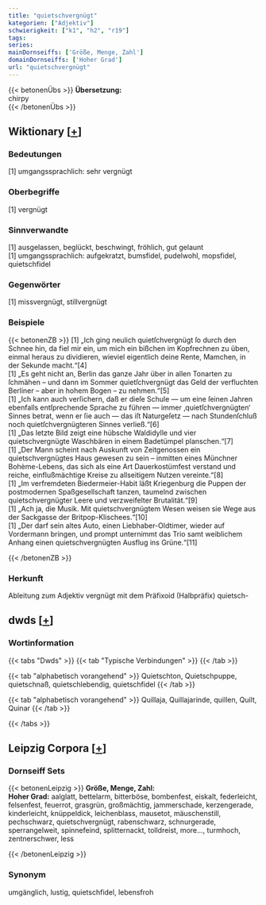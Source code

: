 ```yaml
---
title: "quietschvergnügt"
kategorien: ["Adjektiv"]
schwierigkeit: ["k1", "h2", "r19"]
tags:
series:
mainDornseiffs: ['Größe, Menge, Zahl']
domainDornseiffs: ['Hoher Grad']
url: "quietschvergnügt"
---
```


{{< betonenÜbs >}}
**Übersetzung:**  
chirpy  
{{< /betonenÜbs >}}

## Wiktionary [[+](https://de.wiktionary.org/wiki/quietschvergnügt)]

### Bedeutungen
[1] umgangssprachlich: sehr vergnügt  

### Oberbegriffe
[1] vergnügt  

### Sinnverwandte
[1] ausgelassen, beglückt, beschwingt, fröhlich, gut gelaunt  
[1] umgangssprachlich: aufgekratzt, bumsfidel, pudelwohl, mopsfidel, quietschfidel  

### Gegenwörter
[1] missvergnügt, stillvergnügt  

### Beispiele
{{< betonenZB >}}
[1] „Ich ging neulich quietſchvergnügt ſo durch den Schnee hin, da fiel mir ein, um mich ein bißchen im Kopfrechnen zu üben, einmal heraus zu dividieren, wieviel eigentlich deine Rente, Mamchen, in der Sekunde macht.“[4]  
[1] „Es geht nicht an, Berlin das ganze Jahr über in allen Tonarten zu ſchmähen – und dann im Sommer quietſchvergnügt das Geld der verfluchten Berliner – aber in hohem Bogen – zu nehmen.“[5]  
[1] „Ich kann auch verſichern, daß er dieſe Schule — um eine ſeinen Jahren ebenfalls entſprechende Sprache zu führen — immer ‚quietſchvergnügten‘ Sinnes betrat, wenn er ſie auch — das iſt Naturgeſetz — nach Stundenſchluß noch quietſchvergnügteren Sinnes verließ.“[6]  
[1] „Das letzte Bild zeigt eine hübsche Waldidylle und vier quietschvergnügte Waschbären in einem Badetümpel planschen.“[7]  
[1] „Der Mann scheint nach Auskunft von Zeitgenossen ein quietschvergnügtes Haus gewesen zu sein – inmitten eines Münchner Bohème-Lebens, das sich als eine Art Dauerkostümfest verstand und reiche, einflußmächtige Kreise zu allseitigem Nutzen vereinte.“[8]  
[1] „Im verfremdeten Biedermeier-Habit läßt Kriegenburg die Puppen der postmodernen Spaßgesellschaft tanzen, taumelnd zwischen quietschvergnügter Leere und verzweifelter Brutalität.“[9]  
[1] „Ach ja, die Musik. Mit quietschvergnügtem Wesen weisen sie Wege aus der Sackgasse der Britpop-Klischees.“[10]  
[1] „Der darf sein altes Auto, einen Liebhaber-Oldtimer, wieder auf Vordermann bringen, und prompt unternimmt das Trio samt weiblichem Anhang einen quietschvergnügten Ausflug ins Grüne.“[11]  

{{< /betonenZB >}}
### Herkunft
Ableitung zum Adjektiv vergnügt mit dem Präfixoid (Halbpräfix) quietsch-  



## dwds [[+](https://www.dwds.de/wb/quietschvergnügt)]

### Wortinformation
{{< tabs "Dwds" >}}
{{< tab "Typische Verbindungen" >}}
{{< /tab >}}

{{< tab "alphabetisch vorangehend" >}}
Quietschton, Quietschpuppe, quietschnaß, quietschlebendig, quietschfidel
{{< /tab >}}

{{< tab "alphabetisch vorangehend" >}}
Quillaja, Quillajarinde, quillen, Quilt, Quinar
{{< /tab >}}

{{< /tabs >}}

## Leipzig Corpora [[+](https://corpora.uni-leipzig.de/en/res?word=quietschvergnügt&corpusId=deu_newscrawl-public_2018)]

### Dornseiff Sets
{{< betonenLeipzig >}}
**Größe, Menge, Zahl:**  
**Hoher Grad:** aalglatt, bettelarm, bitterböse, bombenfest, eiskalt, federleicht, felsenfest, feuerrot, grasgrün, großmächtig, jammerschade, kerzengerade, kinderleicht, knüppeldick, leichenblass, mausetot, mäuschenstill, pechschwarz, quietschvergnügt, rabenschwarz, schnurgerade, sperrangelweit, spinnefeind, splitternackt, tolldreist, more..., turmhoch, zentnerschwer, less  

{{< /betonenLeipzig >}}

### Synonym
umgänglich, lustig, quietschfidel, lebensfroh


